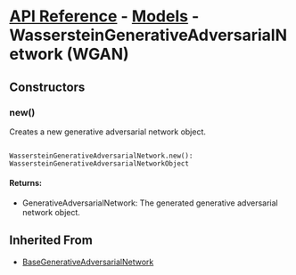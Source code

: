 # [API Reference](../../API.md) - [Models](../Models.md) - WassersteinGenerativeAdversarialNetwork (WGAN)

## Constructors

### new()

Creates a new generative adversarial network object.

```

WassersteinGenerativeAdversarialNetwork.new(): WassersteinGenerativeAdversarialNetworkObject

```

#### Returns:

* GenerativeAdversarialNetwork: The generated generative adversarial network object.

## Inherited From

* [BaseGenerativeAdversarialNetwork](BaseGenerativeAdversarialNetwork.md)
